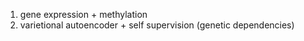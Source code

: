 1. gene expression + methylation
2. varietional autoencoder + self supervision (genetic dependencies)
